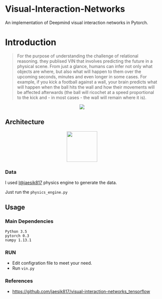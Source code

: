 # Visual-Interaction-Networks
An implementation of Deepmind visual interaction networks in Pytorch.
 # Introduction
> For the purpose of understanding the challenge of relational reasoning. they publised VIN that involves predicting the future in a physical scene. From just a glance, humans can infer not only what objects are where, but also what will happen to them over the upcoming seconds, minutes and even longer in some cases. For example, if you kick a football against a wall, your brain predicts what will happen when the ball hits the wall and how their movements will be affected afterwards (the ball will ricochet at a speed proportional to the kick and - in most cases - the wall will remain where it is).

<div align="center">

<img align="center" src="https://github.com/Mrgemy95/visual-interaction-networks-pytorch/blob/master/figures/1.gif?raw=true">
</div>


## Architecture
<div align="center">
<img hight="100" width="100" src="https://github.com/Mrgemy95/visual-interaction-networks-pytorch/blob/master/figures/2.png?raw=true">
</div>


### Data
I used [I@jaesik817](https://github.com/jaesik817/Interaction-networks_tensorflow) physics engine to generate the data.

Just run the `physics_engine.py`


## Usage
### Main Dependencies
``` 
Python 3.5
pytorch 0.3
numpy 1.13.1
```

### RUN
- Edit configration file to meet your need.
- Run `vin.py`

### References
* https://github.com/jaesik817/visual-interaction-networks_tensorflow